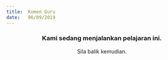 ```yaml
---
title:  Komen Guru
date:   06/09/2019
---
```


### <center>Kami sedang menjalankan pelajaran ini.</center>
<center>Sila balik kemudian.</center>